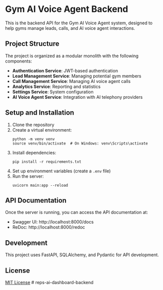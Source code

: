 # Gym AI Voice Agent Backend

This is the backend API for the Gym AI Voice Agent system, designed to help gyms manage leads, calls, and AI voice agent interactions.

## Project Structure

The project is organized as a modular monolith with the following components:

- **Authentication Service**: JWT-based authentication
- **Lead Management Service**: Managing potential gym members
- **Call Management Service**: Managing AI voice agent calls
- **Analytics Service**: Reporting and statistics
- **Settings Service**: System configuration
- **AI Voice Agent Service**: Integration with AI telephony providers

## Setup and Installation

1. Clone the repository
2. Create a virtual environment:
   ```
   python -m venv venv
   source venv/bin/activate  # On Windows: venv\Scripts\activate
   ```
3. Install dependencies:
   ```
   pip install -r requirements.txt
   ```
4. Set up environment variables (create a `.env` file)
5. Run the server:
   ```
   uvicorn main:app --reload
   ```

## API Documentation

Once the server is running, you can access the API documentation at:
- Swagger UI: http://localhost:8000/docs
- ReDoc: http://localhost:8000/redoc

## Development

This project uses FastAPI, SQLAlchemy, and Pydantic for API development.

## License

[MIT License](LICENSE) # reps-ai-dashboard-backend
